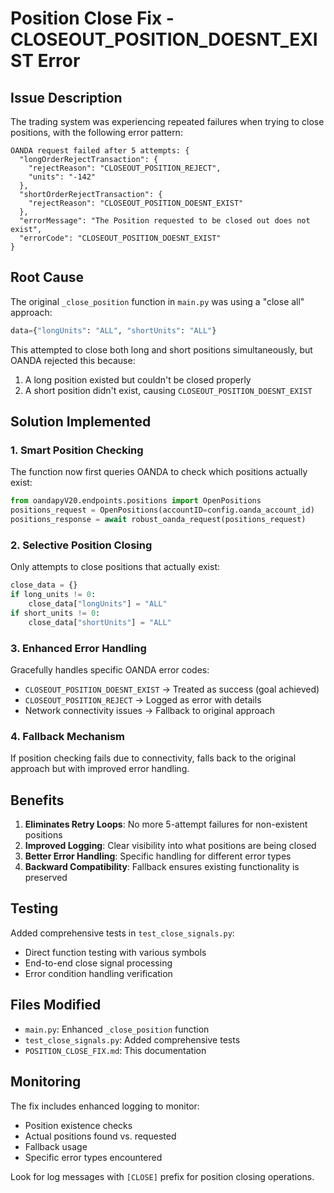 # Position Close Fix - CLOSEOUT_POSITION_DOESNT_EXIST Error

## Issue Description

The trading system was experiencing repeated failures when trying to close positions, with the following error pattern:

```
OANDA request failed after 5 attempts: {
  "longOrderRejectTransaction": {
    "rejectReason": "CLOSEOUT_POSITION_REJECT",
    "units": "-142"
  },
  "shortOrderRejectTransaction": {
    "rejectReason": "CLOSEOUT_POSITION_DOESNT_EXIST"
  },
  "errorMessage": "The Position requested to be closed out does not exist",
  "errorCode": "CLOSEOUT_POSITION_DOESNT_EXIST"
}
```

## Root Cause

The original `_close_position` function in `main.py` was using a "close all" approach:

```python
data={"longUnits": "ALL", "shortUnits": "ALL"}
```

This attempted to close both long and short positions simultaneously, but OANDA rejected this because:
1. A long position existed but couldn't be closed properly 
2. A short position didn't exist, causing `CLOSEOUT_POSITION_DOESNT_EXIST`

## Solution Implemented

### 1. Smart Position Checking
The function now first queries OANDA to check which positions actually exist:

```python
from oandapyV20.endpoints.positions import OpenPositions
positions_request = OpenPositions(accountID=config.oanda_account_id)
positions_response = await robust_oanda_request(positions_request)
```

### 2. Selective Position Closing
Only attempts to close positions that actually exist:

```python
close_data = {}
if long_units != 0:
    close_data["longUnits"] = "ALL"
if short_units != 0:
    close_data["shortUnits"] = "ALL"
```

### 3. Enhanced Error Handling
Gracefully handles specific OANDA error codes:

- `CLOSEOUT_POSITION_DOESNT_EXIST` → Treated as success (goal achieved)
- `CLOSEOUT_POSITION_REJECT` → Logged as error with details
- Network connectivity issues → Fallback to original approach

### 4. Fallback Mechanism
If position checking fails due to connectivity, falls back to the original approach but with improved error handling.

## Benefits

1. **Eliminates Retry Loops**: No more 5-attempt failures for non-existent positions
2. **Improved Logging**: Clear visibility into what positions are being closed
3. **Better Error Handling**: Specific handling for different error types
4. **Backward Compatibility**: Fallback ensures existing functionality is preserved

## Testing

Added comprehensive tests in `test_close_signals.py`:
- Direct function testing with various symbols
- End-to-end close signal processing
- Error condition handling verification

## Files Modified

- `main.py`: Enhanced `_close_position` function
- `test_close_signals.py`: Added comprehensive tests
- `POSITION_CLOSE_FIX.md`: This documentation

## Monitoring

The fix includes enhanced logging to monitor:
- Position existence checks
- Actual positions found vs. requested
- Fallback usage
- Specific error types encountered

Look for log messages with `[CLOSE]` prefix for position closing operations. 